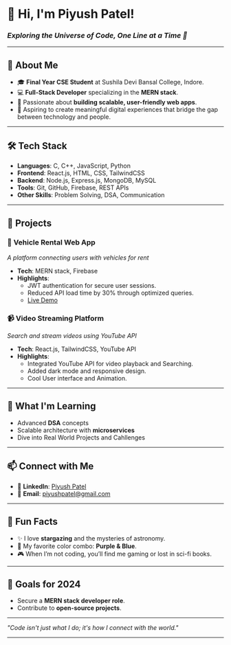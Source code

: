 
# 👋 **Hi, I'm Piyush Patel!**  
### *Exploring the Universe of Code, One Line at a Time 🚀*

---

## 🌌 **About Me**
- 🎓 **Final Year CSE Student** at Sushila Devi Bansal College, Indore.  
- 💻 **Full-Stack Developer** specializing in the **MERN stack**.  
- 🌟 Passionate about **building scalable, user-friendly web apps**.  
- 🌠 Aspiring to create meaningful digital experiences that bridge the gap between technology and people.  

---

## 🛠️ **Tech Stack**
- **Languages**: C, C++, JavaScript, Python  
- **Frontend**: React.js, HTML, CSS, TailwindCSS  
- **Backend**: Node.js, Express.js, MongoDB, MySQL
- **Tools**: Git, GitHub, Firebase, REST APIs  
- **Other Skills**: Problem Solving, DSA, Communication 

---

## 📂 **Projects**
### 🚗 **Vehicle Rental Web App**  
*A platform connecting users with vehicles for rent*  
- **Tech**: MERN stack, Firebase  
- **Highlights**:  
  - JWT authentication for secure user sessions.  
  - Reduced API load time by 30% through optimized queries.  
  - [Live Demo](https://renify.vercel.app)  

### 📹 **Video Streaming Platform**  
*Search and stream videos using YouTube API*  
- **Tech**: React.js, TailwindCSS, YouTube API
- **Highlights**:  
  - Integrated YouTube API for video playback and Searching.  
  - Added dark mode and responsive design.
  - Cool User interface and Animation.

---

## 🌱 **What I'm Learning**
- Advanced **DSA** concepts  
- Scalable architecture with **microservices**
- Dive into Real World Projects and Cahllenges

---

## 📫 **Connect with Me**
- 💼 **LinkedIn**: [Piyush Patel](https://www.linkedin.com/in/piyush-patel-b87543274/)  
- 📧 **Email**: piyushpatel@gmail.com

---

## 🌟 **Fun Facts**
- ✨ I love **stargazing** and the mysteries of astronomy.  
- 🎨 My favorite color combo: **Purple & Blue**.  
- 🎮 When I’m not coding, you’ll find me gaming or lost in sci-fi books.  

---

## 🔭 **Goals for 2024**
- Secure a **MERN stack developer role**.  
- Contribute to **open-source projects**.  

---

*"Code isn't just what I do; it's how I connect with the world."*  

---

